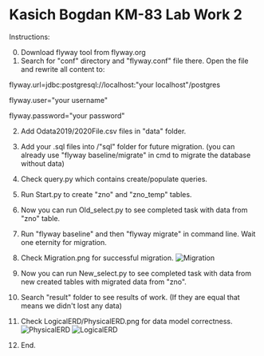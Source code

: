 # Kasich Bogdan KM-83 Lab Work 2
Instructions:

0. Download flyway tool from flyway.org
1. Search for "conf" directory and "flyway.conf" file there. Open the file and rewrite all content to:

flyway.url=jdbc:postgresql://localhost:"your localhost"/postgres

flyway.user="your username"

flyway.password="your password"

2. Add Odata2019/2020File.csv files in "data" folder.
3. Add your .sql files into /"sql" folder for future migration. (you can already use "flyway baseline/migrate" in cmd to migrate the database without data)
4. Check query.py which contains create/populate queries.
5. Run Start.py to create "zno" and "zno_temp" tables.
6. Now you can run Old_select.py to see completed task with data from "zno" table.
7. Run "flyway baseline"  and then "flyway migrate" in command line. Wait one eternity for migration.

8. Check Migration.png for successful migration.
![Migration](https://user-images.githubusercontent.com/44712899/113474406-80091f80-9478-11eb-92b4-cfa9c7f68909.png)

9. Now you can run New_select.py to see completed task with data from new created tables with migrated data from "zno".
10. Search "result" folder to see results of work. (If they are equal that means we didn't lost any data)

11. Check LogicalERD/PhysicalERD.png for data model correctness.
![PhysicalERD](https://user-images.githubusercontent.com/44712899/113462919-e9167600-942b-11eb-8025-e75afd4c76cf.png)
![LogicalERD](https://user-images.githubusercontent.com/44712899/113462924-eca9fd00-942b-11eb-9e41-22afb5cbddf3.png)


12. End.


